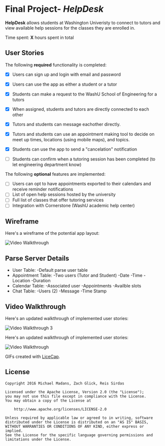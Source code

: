 # Final Project- *HelpDesk*

**HelpDesk** allows students at Washington Univeristy to connect to tutors and view available help sessions for the classes they are enrolled in.

Time spent: **X** hours spent in total

## User Stories

The following **required** functionality is completed:

- [X] Users can sign up and login with email and password
- [X] Users can use the app as either a student or a tutor
- [X] Students can make a request to the WashU School of Engineering for a tutors
- [X] When assigned, students and tutors are directly connected to each other
- [X] Tutors and students can message eachother directly.
- [X] Tutors and students can use an appointment making tool to decide on meet up times, locations (using mobile maps), and topics.
- [X] Students can use the app to send a "cancelation" notification
- [ ] Students can confirm when a tutoring session has been completed (to let engineering department know)


The following **optional** features are implemented:

- [ ] Users can opt to have appointments exported to their calendars and receive reminder notifications
- [ ] List of open help sessions hosted by the university
- [ ] Full list of classes that offer tutoring services
- [ ] Integration with Cornerstone (WashU academic help center)

## Wireframe

Here's a wireframe of the potential app layout:

<img src='http://i.imgur.com/8YwAs2Q.jpg' title='Wireframe' width='' alt='Video Walkthrough' />

## Parse Server Details
- User Table:
    -Default parse user table
- Appointment Table:
    -Two users (Tutor and Student)
    -Date
    -Time
    -Location
    -Duration
- Calendar Table:
    -Associated user
    -Appointments
    -Availble slots
- Chat Table:
    -Users (2)
    -Message
    -Time Stamp

## Video Walkthrough 

Here's an updated walkthrough of implemented user stories:

<img src='http://i.imgur.com/CBT6cWZ.gif' title='Video Walkthrough 2' width='' alt='Video Walkthrough 3' />

Here's an updated walkthrough of implemented user stories:

<img src='http://i.imgur.com/fjqbTL4.gif' title='Video Walkthrough' width='' title='Video Walkthrough 3' alt='Video Walkthrough'/>

GIFs created with [LiceCap](http://www.cockos.com/licecap/).

## License

    Copyright 2016 Michael Madans, Zach Glick, Reis Sirdas

    Licensed under the Apache License, Version 2.0 (the "License");
    you may not use this file except in compliance with the License.
    You may obtain a copy of the License at

        http://www.apache.org/licenses/LICENSE-2.0

    Unless required by applicable law or agreed to in writing, software
    distributed under the License is distributed on an "AS IS" BASIS,
    WITHOUT WARRANTIES OR CONDITIONS OF ANY KIND, either express or implied.
    See the License for the specific language governing permissions and
    limitations under the License.
